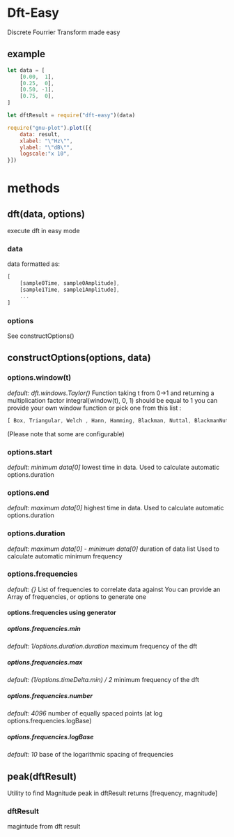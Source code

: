 Dft-Easy
===============================================
Discrete Fourrier Transform made easy

## example
```js
let data = [
	[0.00,  1],
	[0.25,  0],
	[0.50, -1],
	[0.75,  0],
]

let dftResult = require("dft-easy")(data)

require("gnu-plot").plot([{
	data: result,
	xlabel: "\"Hz\"",
	ylabel: "\"dB\"",
	logscale:"x 10",
}])
```

# methods

## dft(data, options)
execute dft in easy mode

### data
data formatted as:
```js
[
	[sample0Time, sample0Amplitude],
	[sample1Time, sample1Amplitude],
	...
]
```

### options
See constructOptions()

## constructOptions(options, data)
### options.window(t)
*default: dft.windows.Taylor()*
Function taking t from 0->1 and returning a multiplication factor
integral(window(t), 0, 1) should be equal to 1
you can provide your own window function or pick one from this list :
```js
[ Box, Triangular, Welch , Hann, Hamming, Blackman, Nuttal, BlackmanNuttal, BlackmanHarris, FlatTop , Taylor , Tukey ]
```
(Please note that some are configurable)
### options.start
*default: minimum data[0]*
lowest time in data.
Used to calculate automatic options.duration
### options.end
*default: maximum data[0]*
highest time in data.
Used to calculate automatic options.duration
### options.duration
*default: maximum data[0] - minimum data[0]*
duration of data list
Used to calculate automatic minimum frequency
### options.frequencies
*default: {}*
List of frequencies to correlate data against
You can provide an Array of frequencies, or options to generate one
#### options.frequencies using generator
##### options.frequencies.min
*default: 1/options.duration.duration*
maximum frequency of the dft
##### options.frequencies.max
*default: (1/options.timeDelta.min) / 2*
minimum frequency of the dft
##### options.frequencies.number
*default: 4096*
number of equally spaced points (at log options.frequencies.logBase)
##### options.frequencies.logBase
*default: 10*
base of the logarithmic spacing of frequencies

## peak(dftResult)
Utility to find Magnitude peak in dftResult
returns [frequency, magnitude]
### dftResult
magintude from dft result
